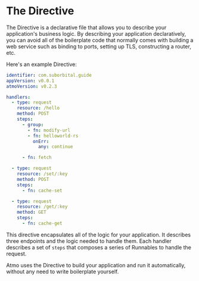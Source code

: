 # The Directive

The Directive is a declarative file that allows you to describe your application's business logic. By describing your application declaratively, you can avoid all of the boilerplate code that normally comes with building a web service such as binding to ports, setting up TLS, constructing a router, etc.

Here's an example Directive:

```yaml
identifier: com.suborbital.guide
appVersion: v0.0.1
atmoVersion: v0.2.3

handlers:
  - type: request
    resource: /hello
    method: POST
    steps:
      - group:
        - fn: modify-url
        - fn: helloworld-rs
          onErr:
            any: continue

      - fn: fetch

  - type: request
    resource: /set/:key
    method: POST
    steps:
      - fn: cache-set

  - type: request
    resource: /get/:key
    method: GET
    steps:
      - fn: cache-get
```

This directive encapsulates all of the logic for your application. It describes three endpoints and the logic needed to handle them. Each handler describes a set of `steps` that composes a series of Runnables to handle the request.

Atmo uses the Directive to build your application and run it automatically, without any need to write boilerplate yourself.


